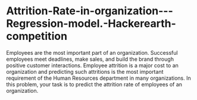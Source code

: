 # Attrition-Rate-in-organization---Regression-model.-Hackerearth-competition
Employees are the most important part of an organization. Successful employees meet deadlines, make sales, and build the brand through positive customer interactions.  Employee attrition is a major cost to an organization and predicting such attritions is the most important requirement of the Human Resources department in many organizations. In this problem, your task is to predict the attrition rate of employees of an organization.
